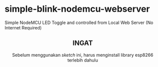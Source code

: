 # simple-blink-nodemcu-webserver
Simple NodeMCU LED Toggle and controlled from Local Web Server (No Internet Required)

<center>
  <h2> INGAT </h2>
  <p> Sebelum menggunakan <i>sketch</i> ini, harus menginstall library esp8266 terlebih dahulu </p>
</center>

<!-- selamat mencoba :3 -->
